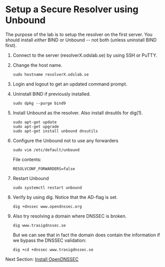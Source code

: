 # Setup a Secure Resolver using Unbound

The purpose of the lab is to setup the resolver on the first server. You should install *either* BIND or Unbound -- not both (unless uninstall BIND first).

1.  Connect to the server (resolverX.odslab.se) by using SSH or PuTTY.
2.  Change the host name.

        sudo hostname resolverX.odslab.se

3.  Login and logout to get an updated command prompt.
4.  Uninstall BIND if previously installed.

        sudo dpkg --purge bind9

5.  Install Unbound as the resolver. Also install dnsutils for dig(1).

        sudo apt-get update
        sudo apt-get upgrade
        sudo apt-get install unbound dnsutils

6.  Configure the Unbound not to use any forwarders

        sudo vim /etc/default/unbound

    File contents:

        RESOLVCONF_FORWARDERS=false

7.  Restart Unbound

        sudo systemctl restart unbound

8.  Verify by using dig. Notice that the AD-flag is set.

        dig +dnssec www.opendnssec.org

9.  Also try resolving a domain where DNSSEC is broken.

        dig www.trasigdnssec.se

    But we can see that in fact the domain does contain the information
    if we bypass the DNSSEC validation:

        dig +cd +dnssec www.trasigdnssec.se

Next Section: [Install OpenDNSSEC](opendnssec-install.md)
